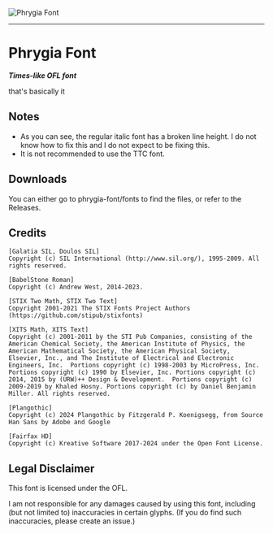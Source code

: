 ![Phrygia Font](https://github.com/user-attachments/assets/b53b3239-1d7b-4649-9931-6c6e2a9c5466)

---

# Phrygia Font

***Times-like OFL font***

that's basically it

## Notes

* As you can see, the regular italic font has a broken line height. I do not know how to fix this and I do not expect to be fixing this.
* It is not recommended to use the TTC font.

## Downloads

You can either go to phrygia-font/fonts to find the files, or refer to the Releases.

## Credits

```
[Galatia SIL, Doulos SIL]
Copyright (c) SIL International (http://www.sil.org/), 1995-2009. All rights reserved.

[BabelStone Roman]
Copyright (c) Andrew West, 2014-2023.

[STIX Two Math, STIX Two Text]
Copyright 2001-2021 The STIX Fonts Project Authors (https://github.com/stipub/stixfonts)

[XITS Math, XITS Text]
Copyright (c) 2001-2011 by the STI Pub Companies, consisting of the American Chemical Society, the American Institute of Physics, the American Mathematical Society, the American Physical Society, Elsevier, Inc., and The Institute of Electrical and Electronic Engineers, Inc.  Portions copyright (c) 1998-2003 by MicroPress, Inc.  Portions copyright (c) 1990 by Elsevier, Inc. Portions copyright (c) 2014, 2015 by (URW)++ Design & Development.  Portions copyright (c) 2009-2019 by Khaled Hosny. Portions copyright (c) by Daniel Benjamin Miller. All rights reserved.

[Plangothic]
Copyright (c) 2024 Plangothic by Fitzgerald P. Koenigsegg, from Source Han Sans by Adobe and Google

[Fairfax HD]
Copyright (c) Kreative Software 2017-2024 under the Open Font License.
```

## Legal Disclaimer

This font is licensed under the OFL.

I am not responsible for any damages caused by using this font, including (but not limited to) inaccuracies in certain glyphs. (If you do find such inaccuracies, please create an issue.)
